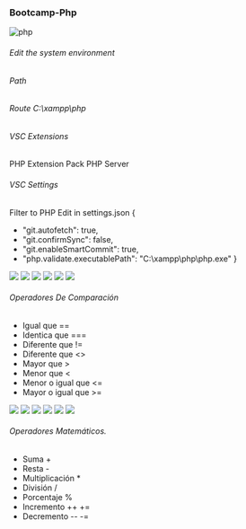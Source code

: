 ### Bootcamp-Php
![php](https://github.com/JhonnFy/Bootcamp-Php/assets/97255802/41f05e1b-0131-4ad2-97e2-2f0655707cce)


###### Edit the system environment
###### Path
###### Route C:\xampp\php
###### VSC Extensions
PHP Extension Pack
PHP Server

###### VSC Settings
Filter to PHP
Edit in settings.json
{
   - "git.autofetch": true,
   - "git.confirmSync": false,
   - "git.enableSmartCommit": true,
   - "php.validate.executablePath": "C:\\xampp\\php\\php.exe"
}

![](https://img.shields.io/github/stars/pandao/editor.md.svg) ![](https://img.shields.io/github/forks/pandao/editor.md.svg) ![](https://img.shields.io/github/tag/pandao/editor.md.svg) ![](https://img.shields.io/github/release/pandao/editor.md.svg) ![](https://img.shields.io/github/issues/pandao/editor.md.svg) ![](https://img.shields.io/bower/v/editor.md.svg)

###### Operadores De Comparación

*    Igual que ==
*    Identica que ===
*    Diferente que !=
*    Diferente que <>
*    Mayor que >
*    Menor que <
*    Menor o igual que <=
*    Mayor o igual que >=

![](https://img.shields.io/github/stars/pandao/editor.md.svg) ![](https://img.shields.io/github/forks/pandao/editor.md.svg) ![](https://img.shields.io/github/tag/pandao/editor.md.svg) ![](https://img.shields.io/github/release/pandao/editor.md.svg) ![](https://img.shields.io/github/issues/pandao/editor.md.svg) ![](https://img.shields.io/bower/v/editor.md.svg)

###### Operadores Matemáticos.
*  Suma              +
*  Resta             -
*  Multiplicación    *
*  División          /
*  Porcentaje        %
*  Incremento        ++ +=
*  Decremento        -- -=
